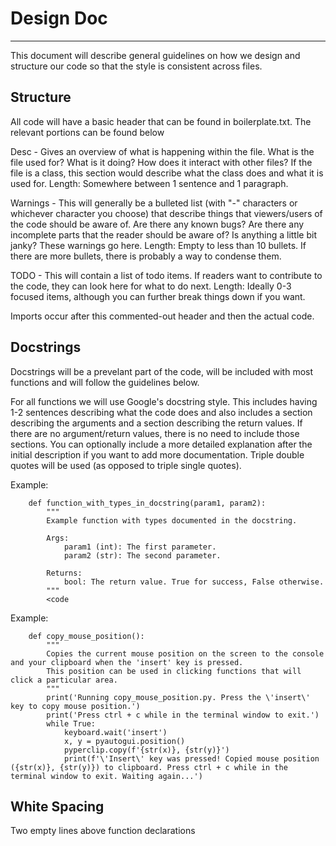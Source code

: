 # Design Doc

---

This document will describe general guidelines on how we design and structure our code so that the style is consistent across files.

## Structure
All code will have a basic header that can be found in boilerplate.txt. The relevant portions can be found below

Desc - Gives an overview of what is happening within the file. What is the file used for? What is it doing? How does it interact with other files? If the file is a class, this section would describe what the class does and what it is used for. 
Length: Somewhere between 1 sentence and 1 paragraph. 

Warnings - This will generally be a bulleted list (with "-" characters or whichever character you choose) that describe things that viewers/users of the code should be aware of. Are there any known bugs? Are there any incomplete parts that the reader should be aware of? Is anything a little bit janky? These warnings go here. 
Length: Empty to less than 10 bullets. If there are more bullets, there is probably a way to condense them. 

TODO - This will contain a list of todo items. If readers want to contribute to the code, they can look here for what to do next. 
Length: Ideally 0-3 focused items, although you can further break things down if you want.

Imports occur after this commented-out header and then the actual code.

## Docstrings

Docstrings will be a prevelant part of the code, will be included with most functions and will follow the guidelines below.

For all functions we will use Google's docstring style. This includes having 1-2 sentences describing what the code does and also includes a section describing the arguments and a section describing the return values. If there are no argument/return values, there is no need to include those sections. You can optionally include a more detailed explanation after the initial description if you want to add more documentation. Triple double quotes will be used (as opposed to triple single quotes).

Example: 
```
    def function_with_types_in_docstring(param1, param2):
        """
        Example function with types documented in the docstring.

        Args:
            param1 (int): The first parameter.
            param2 (str): The second parameter.

        Returns:
            bool: The return value. True for success, False otherwise.
        """
        <code
```

Example:
```
    def copy_mouse_position():
        """
        Copies the current mouse position on the screen to the console and your clipboard when the 'insert' key is pressed. 
        This position can be used in clicking functions that will click a particular area. 
        """
        print('Running copy_mouse_position.py. Press the \'insert\' key to copy mouse position.')
        print('Press ctrl + c while in the terminal window to exit.')
        while True:
            keyboard.wait('insert')
            x, y = pyautogui.position()
            pyperclip.copy(f'{str(x)}, {str(y)}')   
            print(f'\'Insert\' key was pressed! Copied mouse position ({str(x)}, {str(y)}) to clipboard. Press ctrl + c while in the terminal window to exit. Waiting again...')
```

## White Spacing
Two empty lines above function declarations






